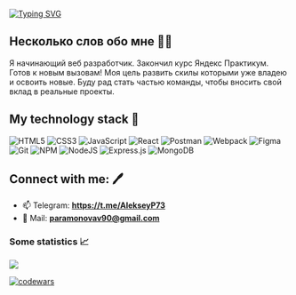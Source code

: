 [![Typing SVG](https://readme-typing-svg.herokuapp.com?font=Fira+Code&pause=1000&color=000000&width=435&lines=Hi,+&#128075;+I'm+Aleksey)](https://git.io/typing-svg)


## Несколько слов обо мне 👨‍💻

Я начинающий веб разработчик. Закончил курс Яндекс Практикум. Готов к новым вызовам! Моя цель развить скилы которыми уже владею и освоить новые. Буду рад стать частью команды, чтобы вносить свой вклад в реальные проекты.

## My technology stack 👀

![HTML5](https://img.shields.io/badge/html5-%23E34F26.svg?style=for-the-badge&logo=html5&logoColor=white)
![CSS3](https://img.shields.io/badge/css3-%231572B6.svg?style=for-the-badge&logo=css3&logoColor=white)
![JavaScript](https://img.shields.io/badge/javascript-%23323330.svg?style=for-the-badge&logo=javascript&logoColor=%23F7DF1E)
![React](https://img.shields.io/badge/react-%2320232a.svg?style=for-the-badge&logo=react&logoColor=%2361DAFB)
![Postman](https://img.shields.io/badge/Postman-FF6C37?style=for-the-badge&logo=postman&logoColor=white)
![Webpack](https://img.shields.io/badge/webpack-%238DD6F9.svg?style=for-the-badge&logo=webpack&logoColor=black)
![Figma](https://img.shields.io/badge/figma-%23F24E1E.svg?style=for-the-badge&logo=figma&logoColor=white)
![Git](https://img.shields.io/badge/git-%23F05033.svg?style=for-the-badge&logo=git&logoColor=white)
![NPM](https://img.shields.io/badge/NPM-%23000000.svg?style=for-the-badge&logo=npm&logoColor=white)
![NodeJS](https://img.shields.io/badge/node.js-6DA55F?style=for-the-badge&logo=node.js&logoColor=white)
![Express.js](https://img.shields.io/badge/express.js-%23404d59.svg?style=for-the-badge&logo=express&logoColor=%2361DAFB)
![MongoDB](https://img.shields.io/badge/MongoDB-%234ea94b.svg?style=for-the-badge&logo=mongodb&logoColor=white)

## Connect with me: 🖊️

- 📫 Telegram: **https://t.me/AlekseyP73**
- 📧 Mail: **paramonovav90@gmail.com**

### Some statistics 📈

<a href="https://github.com/Selvetarm90/github-readme-stats"><img  src="https://github-readme-stats.vercel.app/api/top-langs/?username=Selvetarm90&layout=compact&theme=buefy&hide_border=true" /></a>

[![codewars](https://www.codewars.com/users/Selvetarm90/badges/large)](https://www.codewars.com/users/Selvetarm90)
